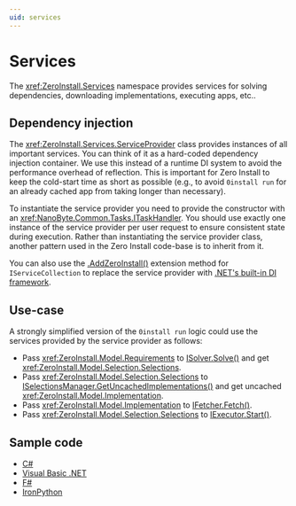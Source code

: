 ```yaml
---
uid: services
---
```


# Services

The <xref:ZeroInstall.Services> namespace provides services for solving dependencies, downloading implementations, executing apps, etc..

## Dependency injection

The <xref:ZeroInstall.Services.ServiceProvider> class provides instances of all important services. You can think of it as a hard-coded dependency injection container. We use this instead of a runtime DI system to avoid the performance overhead of reflection. This is important for Zero Install to keep the cold-start time as short as possible (e.g., to avoid `0install run` for an already cached app from taking longer than necessary).

To instantiate the service provider you need to provide the constructor with an <xref:NanoByte.Common.Tasks.ITaskHandler>. You should use exactly one instance of the service provider per user request to ensure consistent state during execution. Rather than instantiating the service provider class, another pattern used in the Zero Install code-base is to inherit from it.

You can also use the [.AddZeroInstall()](xref:ZeroInstall.Services.ServiceCollectionExtensions) extension method for `IServiceCollection` to replace the service provider with [.NET's built-in DI framework](https://docs.microsoft.com/en-us/dotnet/core/extensions/dependency-injection).

## Use-case

A strongly simplified version of the `0install run` logic could use the services provided by the service provider as follows:

- Pass <xref:ZeroInstall.Model.Requirements> to [ISolver.Solve()](xref:ZeroInstall.Services.Solvers.ISolver) and get <xref:ZeroInstall.Model.Selection.Selections>.
- Pass <xref:ZeroInstall.Model.Selection.Selections> to [ISelectionsManager.GetUncachedImplementations()](xref:ZeroInstall.Services.SelectionsManagerExtensions#ZeroInstall_Services_SelectionsManagerExtensions_GetUncachedImplementations_ZeroInstall_Services_ISelectionsManager_ZeroInstall_Model_Selection_Selections_) and get uncached <xref:ZeroInstall.Model.Implementation>.
- Pass <xref:ZeroInstall.Model.Implementation> to [IFetcher.Fetch()](xref:ZeroInstall.Services.Fetchers.IFetcher).
- Pass <xref:ZeroInstall.Model.Selection.Selections> to [IExecutor.Start()](xref:ZeroInstall.Services.Executors.IExecutor#ZeroInstall_Services_Executors_IExecutor_Start_ZeroInstall_Model_Selection_Selections_).

## Sample code

- [C#](https://github.com/0install/dotnet-backend/blob/master/samples/MinimalZeroInstall.cs)
- [Visual Basic .NET](https://github.com/0install/dotnet-backend/blob/master/samples/MinimalZeroInstall.vb)
- [F#](https://github.com/0install/dotnet-backend/blob/master/samples/MinimalZeroInstall.fs)
- [IronPython](https://github.com/0install/dotnet-backend/blob/master/samples/MinimalZeroInstall.py)
